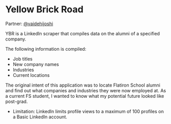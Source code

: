 # Yellow Brick Road

Partner: [@vaidehijoshi](https://github.com/vaidehijoshi) 

YBR is a LinkedIn scraper that compiles data on the alumni of a specified company.

The following information is compiled:

* Job titles
* New company names
* Industries
* Current locations

The original intent of this application was to locate Flatiron School alumni and find out what companies and industries they were now employed at. As a current FS student, I wanted to know what my potential future looked like post-grad.

* Limitation: LinkedIn limits profile views to a maximum of 100 profiles on a Basic LinkedIn account.